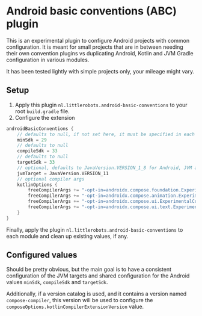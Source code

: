# Android basic conventions (ABC) plugin

This is an experimental plugin to configure Android projects with common configuration.
It is meant for small projects that are in between needing their own convention plugins vs duplicating Android, Kotlin and JVM
Gradle configuration in various modules.

It has been tested lightly with simple projects only, your mileage might vary.

## Setup
1. Apply this plugin `nl.littlerobots.android-basic-conventions` to your root `build.gradle` file.
2. Configure the extension

```groovy
androidBasicConventions {
    // defaults to null, if not set here, it must be specified in each module
    minSdk = 29
    // defaults to null
    compileSdk = 33
    // defaults to null
    targetSdk = 33
    // optional, defaults to JavaVersion.VERSION_1_8 for Android, JVM and Kotlin
    jvmTarget = JavaVersion.VERSION_11
    // optional compiler args
    kotlinOptions {
        freeCompilerArgs += "-opt-in=androidx.compose.foundation.ExperimentalFoundationApi"
        freeCompilerArgs += "-opt-in=androidx.compose.animation.ExperimentalAnimationApi"
        freeCompilerArgs += "-opt-in=androidx.compose.ui.ExperimentalComposeUiApi"
        freeCompilerArgs += "-opt-in=androidx.compose.ui.text.ExperimentalTextApi"
    }
}
```
Finally, apply the plugin `nl.littlerobots.android-basic-conventions` to each module and clean up existing values, if any.

## Configured values
Should be pretty obvious, but the main goal is to have a consistent configuration of the JVM targets and shared configuration
for the Android values `minSdk`, `compileSdk` and `targetSdk`.

Additionally, if a version catalog is used, and it contains a version named `compose-compiler`, this version will be used
to configure the `composeOptions.kotlinCompilerExtensionVersion` value.

